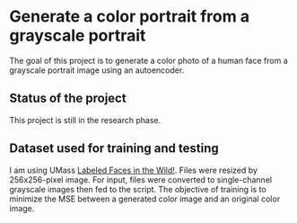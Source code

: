 # Generate a color portrait from a grayscale portrait
The goal of this project is to generate a color photo of a human face from a grayscale portrait image using an autoencoder.

## Status of the project
This project is still in the research phase.

## Dataset used for training and testing
I am using UMass [Labeled Faces in the Wild!](http://vis-www.cs.umass.edu/lfw/).  Files were resized by 256x256-pixel image.  For input, files were converted to single-channel grayscale images then fed to the script.  The objective of training is to minimize the MSE between a generated color image and an original color image.
